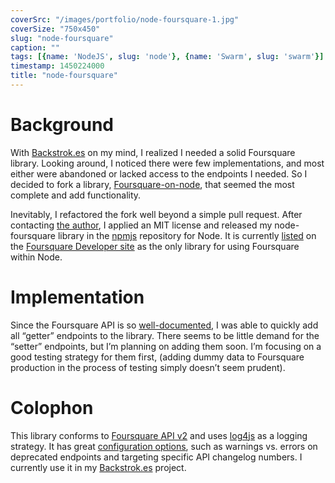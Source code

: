 ```yaml
---
coverSrc: "/images/portfolio/node-foursquare-1.jpg"
coverSize: "750x450"
slug: "node-foursquare"
caption: ""
tags: [{name: 'NodeJS', slug: 'node'}, {name: 'Swarm', slug: 'swarm'}]
timestamp: 1450224000
title: "node-foursquare"
---
```


# Background

With [Backstrok.es](http://www.clintandrewhall.com/backstrokes) on my mind, I realized I needed a solid Foursquare library. Looking around, I noticed there were few implementations, and most either were abandoned or lacked access to the endpoints I needed. So I decided to fork a library, [Foursquare-on-node](https://github.com/yikulju/Foursquare-on-node), that seemed the most complete and add functionality.

Inevitably, I refactored the fork well beyond a simple pull request. After contacting [the author](https://github.com/yikulju), I applied an MIT license and released my node-foursquare library in the [npmjs](http://www.npmjs.org/) repository for Node. It is currently [listed](https://developer.foursquare.com/docs/libraries.html) on the [Foursquare Developer site](http://developer.foursquare.com/) as the only library for using Foursquare within Node.

# Implementation

Since the Foursquare API is so [well-documented](https://developer.foursquare.com/docs/index_docs.html), I was able to quickly add all “getter” endpoints to the library. There seems to be little demand for the “setter” endpoints, but I’m planning on adding them soon. I’m focusing on a good testing strategy for them first, (adding dummy data to Foursquare production in the process of testing simply doesn’t seem prudent).

# Colophon

This library conforms to [Foursquare API v2](https://developer.foursquare.com/docs/overview.html) and uses [log4js](https://github.com/csausdev/log4js-node) as a logging strategy. It has great [configuration options](https://github.com/clintandrewhall/node-foursquare), such as warnings vs. errors on deprecated endpoints and targeting specific API changelog numbers. I currently use it in my [Backstrok.es](http://www.clintandrewhall.com/portfolio/backstrokes) project.
